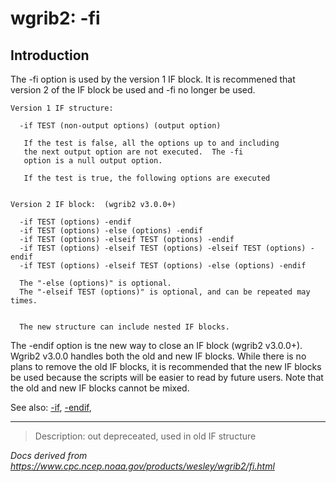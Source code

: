 # wgrib2: -fi

## Introduction

The -fi option is used by the version 1 IF block.
It is recommened that version 2 of the IF block be used and
-fi no longer be used.

```
Version 1 IF structure:

  -if TEST (non-output options) (output option)

   If the test is false, all the options up to and including
   the next output option are not executed.  The -fi
   option is a null output option.

   If the test is true, the following options are executed


Version 2 IF block:  (wgrib2 v3.0.0+)

  -if TEST (options) -endif
  -if TEST (options) -else (options) -endif
  -if TEST (options) -elseif TEST (options) -endif
  -if TEST (options) -elseif TEST (options) -elseif TEST (options) -endif
  -if TEST (options) -elseif TEST (options) -else (options) -endif

  The "-else (options)" is optional.
  The "-elseif TEST (options)" is optional, and can be repeated may times.


  The new structure can include nested IF blocks.
```

The -endif option is tne new way to close
an IF block (wgrib2 v3.0.0+). Wgrib2 v3.0.0 handles both
the old and new IF blocks. While there is no plans to
remove the old IF blocks, it is recommended that the new IF
blocks be used because the scripts will be easier to read by future
users. Note that the old and new IF blocks cannot be mixed.

See also:
[-if](./if.md),
[-endif](./endif.md),

---

> Description: out depreceated, used in old IF structure

_Docs derived from <https://www.cpc.ncep.noaa.gov/products/wesley/wgrib2/fi.html>_
